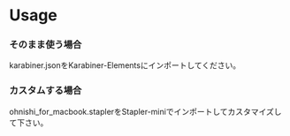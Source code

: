 # Usage
### そのまま使う場合　
karabiner.jsonをKarabiner-Elementsにインポートしてください。

### カスタムする場合
ohnishi_for_macbook.staplerをStapler-miniでインポートしてカスタマイズして下さい。
